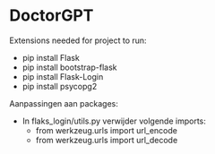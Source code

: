 # DoctorGPT

Extensions needed for project to run:
- pip install Flask
- pip install bootstrap-flask
- pip install Flask-Login
- pip install psycopg2


Aanpassingen aan packages:
- In flaks_login/utils.py verwijder volgende imports:
    - from werkzeug.urls import url_encode
    - from werkzeug.urls import url_decode